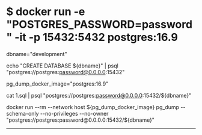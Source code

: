 
# $ docker run -e "POSTGRES_PASSWORD=password" -it -p 15432:5432 postgres:16.9


dbname="development"

echo "CREATE DATABASE ${dbname}" | psql "postgres://postgres:password@0.0.0.0:15432"

pg_dump_docker_image="postgres:16.9"

cat 1.sql | psql "postgres://postgres:password@0.0.0.0:15432/${dbname}"

docker run --rm --network host ${pg_dump_docker_image} pg_dump --schema-only --no-privileges --no-owner "postgres://postgres:password@0.0.0.0:15432/${dbname}"


---------
